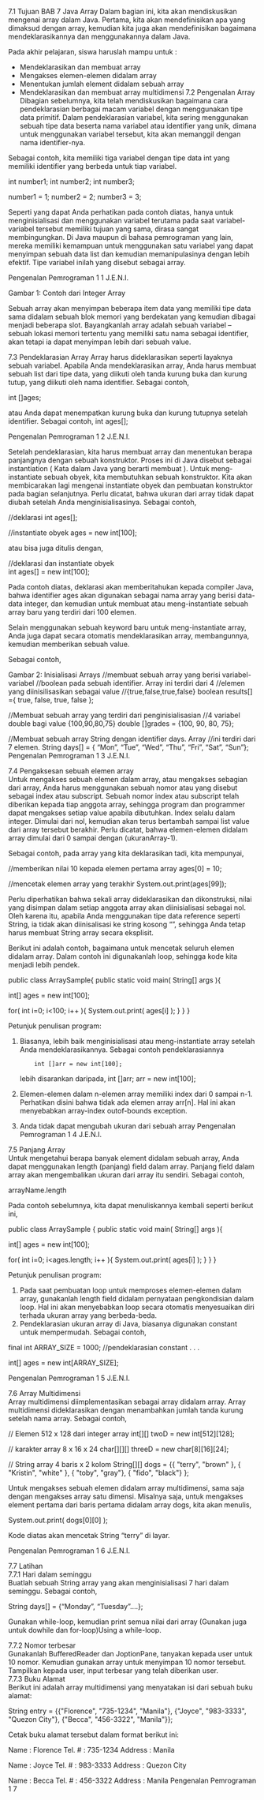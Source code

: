 
7.1  Tujuan 
BAB 7
Java Array 
Dalam bagian ini, kita akan mendiskusikan mengenai array dalam Java. Pertama, kita
akan mendefinisikan apa yang dimaksud dengan array, kemudian kita juga akan
mendefinisikan bagaimana mendeklarasikannya dan menggunakannya dalam Java. 

Pada akhir pelajaran, siswa haruslah mampu untuk : 
- Mendeklarasikan dan membuat array
- Mengakses elemen-elemen didalam array
- Menentukan jumlah element didalam sebuah array
- Mendeklarasikan dan membuat array multidimensi 
7.2  Pengenalan Array 
Dibagian sebelumnya, kita telah mendiskusikan bagaimana cara pendeklarasian berbagai
macam variabel dengan menggunakan tipe data primitif. Dalam pendeklarasian variabel,
kita sering menggunakan sebuah tipe data beserta nama variabel atau identifier yang
unik, dimana untuk menggunakan variabel tersebut, kita akan memanggil dengan nama
identifier-nya.
 
Sebagai contoh, kita memiliki tiga variabel dengan tipe data int yang memiliki identifier
yang berbeda untuk tiap variabel.
 
int number1;
int number2;
int number3;

number1 = 1;
number2 = 2;
number3 = 3; 

Seperti yang dapat Anda perhatikan pada contoh diatas, hanya untuk menginisialisasi
dan menggunakan variabel terutama pada saat variabel-variabel tersebut memiliki
tujuan yang sama, dirasa sangat membingungkan. Di Java maupun di bahasa
pemrograman yang lain, mereka memiliki kemampuan untuk menggunakan satu
variabel yang dapat menyimpan sebuah data list dan kemudian memanipulasinya 
dengan lebih efektif. Tipe variabel inilah yang disebut sebagai array.  
 







 

 
Pengenalan Pemrograman 1  1 
J.E.N.I. 
 
 
Gambar 1: Contoh dari Integer Array  


Sebuah array akan menyimpan beberapa item data yang memiliki tipe data sama
didalam sebuah blok memori yang berdekatan yang kemudian dibagai menjadi beberapa
slot. Bayangkanlah array adalah sebuah variabel – sebuah lokasi memori tertentu yang
memiliki satu nama sebagai identifier, akan tetapi ia dapat menyimpan lebih dari sebuah
value. 

 
7.3  Pendeklarasian Array 
Array harus dideklarasikan seperti layaknya sebuah variabel. Apabila Anda
mendeklarasikan array, Anda harus membuat sebuah list dari tipe data, yang diikuti oleh
tanda kurung buka dan kurung tutup, yang diikuti oleh nama identifier. Sebagai contoh, 

int []ages; 

atau Anda dapat menempatkan kurung buka dan kurung tutupnya setelah identifier. 
Sebagai contoh,
int ages[]; 









 









 

 
Pengenalan Pemrograman 1  2 
J.E.N.I. 
 

Setelah pendeklarasian, kita harus membuat array dan menentukan berapa panjangnya
dengan sebuah konstruktor. Proses ini di Java disebut sebagai instantiation ( Kata
dalam Java yang berarti membuat ). Untuk meng-instantiate sebuah obyek, kita
membutuhkan sebuah konstruktor. Kita akan membicarakan lagi mengenai instantiate
obyek dan pembuatan konstruktor pada bagian selanjutnya. Perlu dicatat, bahwa ukuran
dari array tidak dapat diubah setelah Anda menginisialisasinya. Sebagai contoh, 
  
//deklarasi
int ages[];   
  
//instantiate obyek
ages = new int[100];  

atau bisa juga ditulis dengan, 
 
//deklarasi dan instantiate
obyek  
int ages[] = new 
int[100];  

Pada contoh diatas, deklarasi akan
memberitahukan kepada compiler Java,
bahwa identifier ages akan digunakan
sebagai nama array yang berisi data-data
integer, dan kemudian untuk membuat atau
meng-instantiate sebuah array baru yang
terdiri dari 100 elemen. 

Selain menggunakan sebuah keyword baru
untuk meng-instantiate array, Anda juga
dapat secara otomatis mendeklarasikan
array, membangunnya, kemudian
memberikan sebuah value.
 

Sebagai contoh,

 
Gambar 2: Inisialisasi Arrays 
//membuat sebuah array yang berisi variabel-variabel //boolean 
pada sebuah identifier. Array ini terdiri dari 4 //elemen yang
diinisilisasikan sebagai value //{true,false,true,false}
boolean results[] ={ true, false, true, false };

//Membuat sebuah array yang terdiri dari penginisialisasian //4
variabel double bagi value {100,90,80,75}
double []grades = {100, 90, 80, 75};

//Membuat sebuah array String dengan identifier days. Array
//ini terdiri dari 7 elemen. 
String days[] = { “Mon”, “Tue”, “Wed”, “Thu”, “Fri”, “Sat”,
“Sun”};
Pengenalan Pemrograman 1  3 
J.E.N.I. 
 
7.4  Pengaksesan sebuah elemen array  
Untuk mengakses sebuah elemen dalam array, atau mengakses sebagian dari array,
Anda harus menggunakan sebuah nomor atau yang disebut sebagai index atau
subscript. 
Sebuah nomor index atau subscript telah diberikan kepada tiap anggota array,
sehingga program dan programmer dapat mengakses setiap value apabila dibutuhkan.
Index selalu dalam integer. Dimulai dari nol, kemudian akan terus bertambah
sampai list value dari array tersebut berakhir. Perlu dicatat, bahwa elemen-elemen
didalam array dimulai dari 0 sampai dengan (ukuranArray-1). 

Sebagai contoh, pada array yang kita deklarasikan tadi, kita mempunyai,
  
//memberikan nilai 10 kepada elemen pertama array 
ages[0] = 10; 

//mencetak elemen array yang terakhir
System.out.print(ages[99]);
 
Perlu diperhatikan bahwa sekali array dideklarasikan dan dikonstruksi, nilai yang
disimpan dalam setiap anggota array akan diinisialisasi sebagai nol. Oleh karena itu,
apabila Anda menggunakan tipe data reference seperti String, ia tidak akan diinisalisasi
ke string kosong “”, sehingga Anda tetap harus membuat String array secara eksplisit. 

Berikut ini adalah contoh, bagaimana untuk mencetak seluruh elemen didalam array.
Dalam contoh ini digunakanlah loop, sehingga kode kita menjadi lebih pendek. 
 
public class ArraySample{
 public static void main( String[] args ){

  int[] ages = new int[100];
  
  for( int i=0; i<100; i++ ){
   System.out.print( ages[i] );
  } 
 }
} 

Petunjuk penulisan program: 
1. Biasanya, lebih baik menginisialisasi atau meng-instantiate array setelah Anda
mendeklarasikannya. Sebagai contoh pendeklarasiannya
 

           int []arr = new int[100];
   lebih disarankan daripada,
 int []arr;
 arr = new int[100];

2. Elemen-elemen dalam n-elemen array memiliki index dari 0 sampai n-1. Perhatikan
disini bahwa tidak ada elemen array arr[n]. Hal ini akan menyebabkan array-index outof-bounds
exception.


3.  Anda tidak dapat mengubah ukuran dari sebuah array
Pengenalan Pemrograman 1  4 
J.E.N.I. 
 
7.5  Panjang Array  
Untuk mengetahui berapa banyak element didalam sebuah array, Anda dapat
menggunakan length (panjang) field dalam array. Panjang field dalam array akan
mengembalikan ukuran dari array itu sendiri. Sebagai contoh, 
 
arrayName.length
 
Pada contoh sebelumnya, kita dapat menuliskannya kembali seperti berikut ini, 
 
public class ArraySample
{
 public static void main( String[] args ){

  int[] ages = new int[100];
  
  for( int i=0; i<ages.length; i++ ){
   System.out.print( ages[i] );
  } 
 }
} 

Petunjuk penulisan program: 
 
1. Pada saat pembuatan loop untuk memproses elemen-elemen dalam array, 
gunakanlah length field didalam pernyataan pengkondisian dalam loop. Hal ini akan
menyebabkan loop secara otomatis menyesuaikan diri terhada ukuran array yang
berbeda-beda. 
2. Pendeklarasian ukuran array di Java, biasanya digunakan constant untuk
mempermudah. Sebagai contoh, 

final int ARRAY_SIZE = 1000; //pendeklarasian constant
 . . .

int[] ages = new int[ARRAY_SIZE];
 
 
Pengenalan Pemrograman 1  5 
J.E.N.I. 
 
7.6  Array Multidimensi  
Array multidimensi diimplementasikan sebagai array didalam array. Array multidimensi
dideklarasikan dengan menambahkan jumlah tanda kurung setelah nama array. Sebagai
contoh,
  
// Elemen 512 x 128 dari integer array 
int[][] twoD = new int[512][128]; 

// karakter array 8 x 16 x 24
char[][][] threeD = new char[8][16][24]; 

// String array 4 baris x 2 kolom
String[][] dogs = {{ "terry", "brown" }, 
  { "Kristin", "white" },
  { "toby", "gray"},
  { "fido", "black"} 
  };
 

Untuk mengakses sebuah elemen didalam array multidimensi, sama saja dengan
mengakses array satu dimensi. Misalnya saja, untuk mengakses element pertama dari
baris pertama didalam array dogs, kita akan menulis, 
 
System.out.print( dogs[0][0] );
 
Kode diatas akan mencetak String “terry” di layar. 













 









 

 
Pengenalan Pemrograman 1  6 
J.E.N.I. 
 
7.7 Latihan  
7.7.1 Hari dalam seminggu  
Buatlah sebuah String array yang akan menginisialisasi 7 hari dalam seminggu. Sebagai
contoh, 

String days[] = {“Monday”, “Tuesday”….}; 

Gunakan while-loop, kemudian print semua nilai dari array (Gunakan juga untuk dowhile
dan
for-loop)Using
a while-loop.

7.7.2 Nomor terbesar  
Gunakanlah BufferedReader dan JoptionPane, tanyakan kepada user untuk 10 nomor.
Kemudian gunakan array untuk menyimpan 10 nomor tersebut. Tampilkan kepada user,
input terbesar yang telah diberikan user.  
7.7.3 Buku Alamat  
Berikut ini adalah array multidimensi yang menyatakan isi dari sebuah buku alamat: 
 
String entry = {{"Florence", "735-1234", "Manila"},
        {"Joyce", "983-3333", "Quezon City"},
        {"Becca", "456-3322", "Manila"}};
 
Cetak buku alamat tersebut dalam format berikut ini: 
 

 


 
Name : Florence
Tel. # : 735-1234
Address : Manila

Name : Joyce
Tel. # : 983-3333
Address : Quezon City

Name : Becca
Tel. # : 456-3322
Address : Manila 
Pengenalan Pemrograman 1  7 
